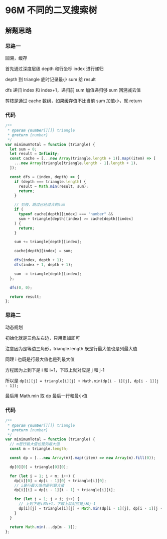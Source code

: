 # 96M 不同的二叉搜索树

## 解题思路

### 思路一

回溯，缓存

首先通过深度层级 depth 和行坐标 index 进行递归

depth 到 triangle 底时记录最小 sum 给 result

dfs 递归 index 和 index+1，递归前 sum 加值递归够 sum 回溯减去值

剪枝是通过 cache 数组，如果缓存值不比当前 sum 加值小，就 return

### 代码

```js
/**
 * @param {number[][]} triangle
 * @return {number}
 */
var minimumTotal = function (triangle) {
  let sum = 0;
  let result = Infinity;
  const cache = [...new Array(triangle.length + 1)].map((item) => [
    ...new Array(triangle[triangle.length - 1].length + 1),
  ]);

  const dfs = (index, depth) => {
    if (depth === triangle.length) {
      result = Math.min(result, sum);
      return;
    }

    // 剪枝，跳过已经过大的sum
    if (
      typeof cache[depth][index] === "number" &&
      sum + triangle[depth][index] >= cache[depth][index]
    ) {
      return;
    }

    sum += triangle[depth][index];

    cache[depth][index] = sum;

    dfs(index, depth + 1);
    dfs(index + 1, depth + 1);

    sum -= triangle[depth][index];
  };

  dfs(0, 0);

  return result;
};
```

### 思路二

动态规划

初始化就是三角左右边，只用累加即可

注意因为是等边三角形，triangle.length 既是行最大值也是列最大值

同理 i 也既是行最大值也是列最大值

方程因为上到下是 i 和 i+1，下取上就对应是 j 和 j-1

所以是
`dp[i][j] = triangle[i][j] + Math.min(dp[i - 1][j], dp[i - 1][j - 1]);`

最后用 Math.min 取 dp 最后一行和最小值

### 代码

```js
/**
 * @param {number[][]} triangle
 * @return {number}
 */
var minimumTotal = function (triangle) {
  // m是行最大值也是列最大值
  const m = triangle.length;

  const dp = [...new Array(m)].map((item) => new Array(m).fill(0));

  dp[0][0] = triangle[0][0];

  for (let i = 1; i < m; i++) {
    dp[i][0] = dp[i - 1][0] + triangle[i][0];
    // i是行最大值也是列最大值
    dp[i][i] = dp[i - 1][i - 1] + triangle[i][i];

    for (let j = 1; j < i; j++) {
      // 上到下是i和i+1，下取上就对应是j和j-1
      dp[i][j] = triangle[i][j] + Math.min(dp[i - 1][j], dp[i - 1][j - 1]);
    }
  }

  return Math.min(...dp[m - 1]);
};
```
